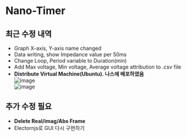 # Nano-Timer

## 최근 수정 내역
- Graph X-axis, Y-axis name changed
- Data writing, show Impedance value per 50ms
- Change Loop, Period variable to Duration(min)
- Add Max voltage, Min voltage, Average voltage attribution to .csv file
- **Distribute Virtual Machine(Ubuntu). 나스에 배포하였음** <br>
![image](https://github.com/user-attachments/assets/10ab91b3-ee18-4438-b19a-ec68977a23d4) <br>
![image](https://github.com/user-attachments/assets/2d7a138b-e532-47b7-ad63-eb075e0a862f)


## 추가 수정 필요
- **Delete Real/imag/Abs Frame**
- Electornjs로 GUI 다시 구현하기

